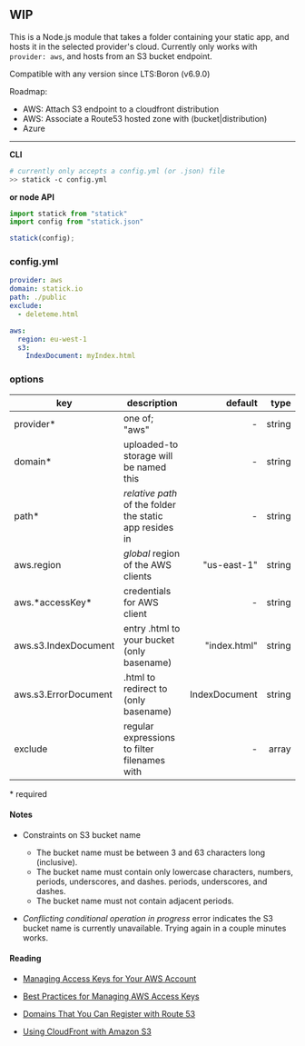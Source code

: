 ## WIP

This is a Node.js module that takes a folder containing your static app, and hosts it in the selected provider's cloud. Currently only works with ``` provider: aws```, and hosts from an S3 bucket endpoint.

Compatible with any version since LTS:Boron (v6.9.0)

Roadmap:
- AWS: Attach S3 endpoint to a cloudfront distribution
- AWS: Associate a Route53 hosted zone with (bucket|distribution)
- Azure

---

**CLI**
```sh
# currently only accepts a config.yml (or .json) file
>> statick -c config.yml
```
**or node API**
```js
import statick from "statick"
import config from "statick.json"

statick(config);
```

### config.yml

```yml
provider: aws
domain: statick.io
path: ./public
exclude:
  - deleteme.html

aws:
  region: eu-west-1
  s3:
    IndexDocument: myIndex.html
```

### options

| key  | description  | default  | type |
|---|---|--:|--:|
| provider* | one of; "aws" | -| string |
| domain* | uploaded-to storage will be named this | -| string |
| path*   | *relative path* of the folder the static app resides in  | - | string |
| aws.region  | *global* region of the AWS clients | "us-east-1" | string |
| aws.\*accessKey\*  | credentials for AWS client |  - | string |
| aws.s3.IndexDocument | entry .html to your bucket (only basename) | "index.html"| string |
| aws.s3.ErrorDocument | .html to redirect to (only basename) | IndexDocument | string |
| exclude | regular expressions to filter filenames with  |   -| array |

\* required

#### Notes

- Constraints on S3 bucket name

  - The bucket name must be between 3 and 63 characters long (inclusive).
  - The bucket name must contain only lowercase characters, numbers, periods, underscores, and dashes. periods, underscores, and dashes.
  - The bucket name must not contain adjacent periods.

- *Conflicting conditional operation in progress* error indicates the S3 bucket name is currently unavailable. Trying again in a couple minutes works.

#### Reading

* [Managing Access Keys for Your AWS Account](http://docs.aws.amazon.com/general/latest/gr/managing-aws-access-keys.html)

* [Best Practices for Managing AWS Access Keys](http://docs.aws.amazon.com/general/latest/gr/aws-access-keys-best-practices.html)

* [Domains That You Can Register with Route 53](http://docs.aws.amazon.com/Route53/latest/DeveloperGuide/registrar-tld-list.html)

* [Using CloudFront with Amazon S3](http://docs.aws.amazon.com/AmazonCloudFront/latest/DeveloperGuide/MigrateS3ToCloudFront.html)
